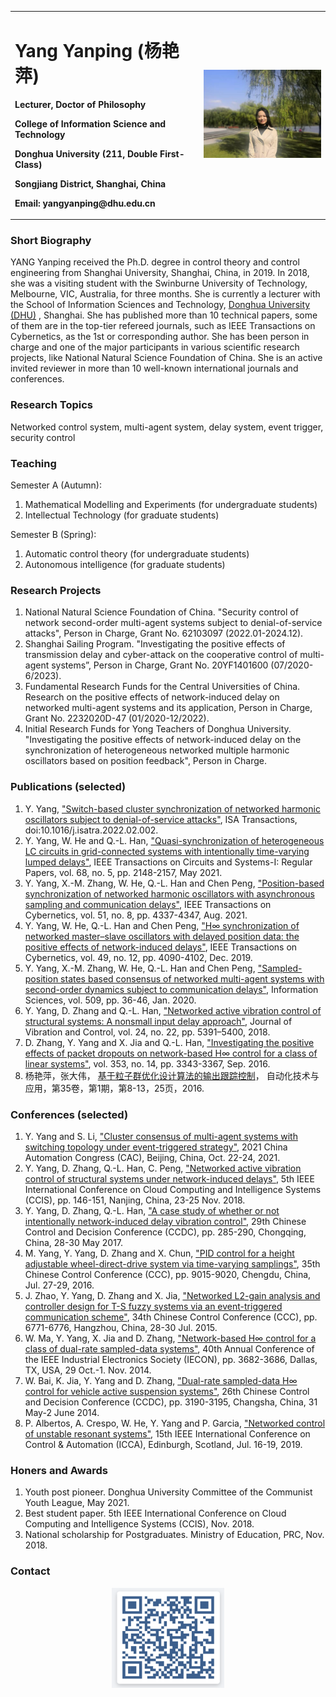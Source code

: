 
<table border="0">
      <tr>
            <td width="60%">
                  <h1> Yang Yanping (杨艳萍) </h1>
                        <p><b> Lecturer, Doctor of Philosophy </b></p>
                        <p><b> College of Information Science and Technology </b></p>
                  <p><b> Donghua University (211, Double First-Class) </b></p>
            <p><b> Songjiang District, Shanghai, China </b></p>
            <p><b> Email: yangyanping@dhu.edu.cn </b></p>
            </td>
            <td width="40%">
      <img src="/wo.jpg" width="100%">
      </td>
      </tr>
      </table>

### **Short Biography**

YANG Yanping received the Ph.D. degree in control theory and control engineering from Shanghai University, Shanghai, China, in 2019. In 2018, she was a visiting student with the Swinburne University of Technology, Melbourne, VIC, Australia, for three months. She is currently a lecturer with the School of Information Sciences and Technology, [Donghua University (DHU)](http://english.dhu.edu.cn) , Shanghai. She has published more than 10 technical papers, some of them are in the top-tier refereed journals, such as IEEE Transactions on Cybernetics, as the 1st or corresponding author. She has been person in charge and one of the major participants in various scientific research projects, like National Natural Science Foundation of China. She is an active invited reviewer in more than 10 well-known international journals and conferences.

### **Research Topics**

Networked control system, multi-agent system, delay system, event trigger, security control

### **Teaching**

Semester A (Autumn):
1. Mathematical Modelling and Experiments (for undergraduate students)
2. Intellectual Technology (for graduate students)

Semester B (Spring):
1. Automatic control theory (for undergraduate students)
2. Autonomous intelligence (for graduate students)

### **Research Projects**

1. National Natural Science Foundation of China. "Security control of network second-order multi-agent systems subject to denial-of-service attacks", Person in Charge, Grant No. 62103097 (2022.01-2024.12).
2. Shanghai Sailing Program. "Investigating the positive effects of transmission delay and cyber-attack on the cooperative control of multi-agent systems”, Person in Charge, Grant No. 20YF1401600 (07/2020-6/2023).
3. Fundamental Research Funds for the Central Universities of China. Research on the positive effects of network-induced delay on networked multi-agent systems and its application, Person in Charge, Grant No. 2232020D-47 (01/2020-12/2022).
4. Initial Research Funds for Yong Teachers of Donghua University. "Investigating the positive effects of network-induced delay on the synchronization of heterogeneous networked multiple harmonic oscillators based on position feedback", Person in Charge. 

### **Publications (selected)**

1. Y. Yang, ["Switch-based cluster synchronization of networked harmonic oscillators subject to denial-of-service attacks"](https://www.sciencedirect.com/science/article/pii/S0019057822000519), ISA Transactions, doi:10.1016/j.isatra.2022.02.002.
2. Y. Yang, W. He and Q.-L. Han, ["Quasi-synchronization of heterogeneous LC circuits in grid-connected systems with intentionally time-varying lumped delays"](https://ieeexplore.ieee.org/document/9369884), IEEE Transactions on Circuits and Systems-I: Regular Papers, vol. 68, no. 5, pp. 2148-2157, May 2021.
3. Y. Yang, X.-M. Zhang, W. He, Q.-L. Han and Chen Peng, ["Position-based synchronization of networked harmonic oscillators with asynchronous sampling and communication delays"](https://ieeexplore.ieee.org/document/8753514), IEEE Transactions on Cybernetics, vol. 51, no. 8, pp. 4337-4347, Aug. 2021.
4. Y. Yang, W. He, Q.-L. Han and Chen Peng, ["H∞ synchronization of networked master–slave oscillators with delayed position data: the positive effects of network-induced delays"](https://ieeexplore.ieee.org/document/8432109), IEEE Transactions on Cybernetics, vol. 49, no. 12, pp. 4090-4102, Dec. 2019.
5. Y. Yang, X.-M. Zhang, W. He, Q.-L. Han and Chen Peng, ["Sampled-position states based consensus of networked multi-agent systems with second-order dynamics subject to communication delays"](https://www.sciencedirect.com/science/article/pii/S0020025519308254), Information Sciences, vol. 509, pp. 36-46, Jan. 2020.
6. Y. Yang, D. Zhang and Q.-L. Han, ["Networked active vibration control of structural systems: A nonsmall input delay approach"](https://journals.sagepub.com/doi/abs/10.1177/1077546317753861), Journal of Vibration and Control, vol. 24, no. 22, pp. 5391–5400, 2018.
7. D. Zhang, Y. Yang and X. Jia and Q.-L. Han, ["Investigating the positive effects of packet dropouts on network-based H∞ control for a class of linear systems"](https://www.sciencedirect.com/science/article/pii/S0016003216302022),  vol. 353, no. 14, pp. 3343-3367, Sep. 2016.
9. 杨艳萍，张大伟， [基于粒子群优化设计算法的输出跟踪控制](https://d.wanfangdata.com.cn/periodical/hljzdhjsyyy201601002)， 自动化技术与应用，第35卷，第1期，第8-13，25页，2016.

### **Conferences (selected)**

1. Y. Yang and S. Li, ["Cluster consensus of multi-agent systems with switching topology under event-triggered strategy"](https://ieeexplore.ieee.org/document/9728029), 2021 China Automation Congress (CAC), Beijing, China, Oct. 22-24, 2021. 
2. Y. Yang, D. Zhang, Q.-L. Han, C. Peng, ["Networked active vibration control of structural systems under network-induced delays"](https://ieeexplore.ieee.org/document/8691333), 5th IEEE International Conference on Cloud Computing and Intelligence Systems (CCIS), pp. 146-151, Nanjing, China, 23-25 Nov. 2018.
3. Y. Yang, D. Zhang, Q.-L. Han, ["A case study of whether or not intentionally network-induced delay vibration control"](https://ieeexplore.ieee.org/document/7978107), 29th Chinese Control and Decision Conference (CCDC), pp. 285-290, Chongqing, China, 28-30 May 2017.
4. M. Yang, Y. Yang, D. Zhang and X. Chun, ["PID control for a height adjustable wheel-direct-drive system via time-varying samplings"](https://ieeexplore.ieee.org/document/7554795), 35th Chinese Control Conference (CCC), pp. 9015-9020, Chengdu, China, Jul. 27-29, 2016.
5. J. Zhao, Y. Yang, D. Zhang and X. Jia, ["Networked L2-gain analysis and controller design for T-S fuzzy systems via an event-triggered communication scheme"](https://ieeexplore.ieee.org/document/7260708), 34th Chinese Control Conference (CCC), pp. 6771-6776, Hangzhou, China, 28-30 Jul. 2015.
6. W. Ma, Y. Yang, X. Jia and D. Zhang, ["Network-based H∞ control for a class of dual-rate sampled-data systems"](https://ieeexplore.ieee.org/document/7049047), 40th Annual Conference of the IEEE Industrial Electronics Society (IECON), pp. 3682-3686, Dallas, TX, USA, 29 Oct.-1. Nov. 2014.
7. W. Bai, K. Jia, Y. Yang and D. Zhang, ["Dual-rate sampled-data H∞ control for vehicle active suspension systems"](https://ieeexplore.ieee.org/document/6852724), 26th Chinese Control and Decision Conference (CCDC), pp. 3190-3195, Changsha, China, 31 May-2 June 2014.
8. P. Albertos, A. Crespo, W. He, Y. Yang and P. Garcia, ["Networked control of unstable resonant systems"](https://ieeexplore.ieee.org/abstract/document/8899519), 15th IEEE International Conference on Control & Automation (ICCA), Edinburgh, Scotland, Jul. 16-19, 2019.

### **Honers and Awards**

1. Youth post pioneer. Donghua University Committee of the Communist Youth League, May 2021.
2. Best student paper. 5th IEEE International Conference on Cloud Computing and Intelligence Systems (CCIS), Nov. 2018.
3. National scholarship for Postgraduates. Ministry of Education, PRC, Nov. 2018.

### **Contact**
<div align=center>
<img src="ma2.png" width="180" height="160"> 
</div>
